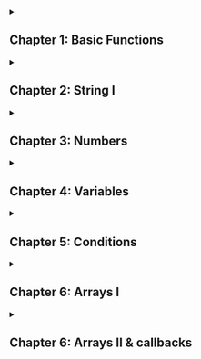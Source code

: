 <details>
  <summary><h2> Chapter 1: Basic Functions</h2></summary>

### Sum

```javascript
function sum (x, y)
{
  return x + y;
}
```

<br>

### Multiplication

```javascript
function multi (x, y)
{
  return x * y;
}
```

<br>

### Division

```javascript
function div (x, y)
{
  return x / y;
}
```

<br>

### Subtraction 

```javascript
function sub(x, y)
{
  return x + y;
}
```

<br>

### Exponentiation

```javascript
function exp (x, y)
{
  return x ** y;
}
```

<br>

### Remainder (Resto da divisão)

```javascript
function sum (x, y)
{
  return x % y;
}
```
</details>

<details>
  <summary><h2>Chapter 2: String I</h2></summary>

### Length

<p style="text-align: justify">A propriedade length é usada para retornar o comprimento de uma string</p>

```javascript
function getCharCount(variável)
{
    return variável.length;
}
```

<br>

### toUpperCase

<p style ="text-align: justify">Transforma a string em caixa alta</p>

```javascript
function shoutMyName(name)
{
    return name.toUpperCase;
}
```

<br>

### toLowerCase

<p style ="text-align: justify">Transforma a string em caixa baixa</p>

```javascript
function lowerName(name)
{
    return name.toLowerCase(name);
}
```

<br>

### Character acess

<p style ="text-align: justify"> Você pode acessar um caractere específico em uma string ao utilizar a sintaxe dos colchetes</p>

```javascript
function getFirstCharacter(name)
{
    return name[0];
}
```

<br>

<p style ="text-align> justify">Também é possível utilizar a função <code>.lenght</code> abaixo para buscar o último caractere dentro da função dos colchetes.</p>

```javascript
function getLastCharacter(name)
{
    return name[name.length-1];
}
```

<br>

### Substring

<p style="text-align">Uma substring é uma parte ou uma porção de uma string. Por exemplo, "rain" é uma substring da string "brain. Você pode recupear "rain" ao tomar os últimos quatro caracteres.</p>

**Exemplo:**

```javascript
function getDescription(text)
{
    console.log(text);
    return text.substring(0, 10); // Dois parâmetros: um de ínico e outro de fim
}
```

```javascript
function skipFirstCharacter(text)
{
    return text.substring(1); // Quando um, assume o fim como sendo o comprimento máximo da string
}
```

<br>

### Concatenation

<p style ="text-align: justify">Em JavaScript, o operador + irá se comportar de maneira diferente baseado nos tipos de valores que você usa com ele. Você já viu que <code>1 + 3 </code> irá retornar 4. Contudo, você poderia usar o operador + para concatenar duas strings. que significa unificar elas em uma única string.</p>

**Exemplo:**

```javascript
function concatInitials(firstNameInitial, lastNameInitial)
{
    return firstNameInitial + lastNameInitial;
}
```

<br>

### Interpolation

<p style ="text-align: justify">Strings Template suportam interpolação. Isso significa que você poderia escrever uma variável em sua string, e recuperar o seu valor. A sintaxe é direta ao ponto, você envolve a variável com <code>${variável}</code> </p>

**Exemplo:**

```javascript
function sayHello(name)
{
    return `Hello ${name}`;
}
```

<br>

### Interpolation advanced

**Exemplo:**

```javascript
function getFullName(firstName, lastName)
{
    return `${firstName} ${lastName}`;
}
```

<br>

### Multiline string

**Exemplo:**

```javascript
return `I am Learning JavaScript
and I found it to be
quite fun!`
```

<br>

### Capitalize

```javascript
function captalized(word)
{
  return word[0].toUpperCase() + word.substring(1).toLowerCase();
}
```

<br>

### at is similar to [] index, but can do negative index

```javascript
function index(word)
{
  return word.at(1);
}

```
</details>

<details>
  <summary><h2>Chapter 3: Numbers</h2></summary>

### Numeric separator (<code>_</code>)

<p style ="text-align: justify">Você pode representar números grandes mais claramente com o separador numério (<code>_</code>)</p>

```javascript
let nb = 1_000; // equivalent to 1000

let nb = 1_000_000; // 1000000 (1 million)
```

<br>

### Converting from number to string

<p style ="text-align: justify">Embora seja raramente utilizado, você pode converter um número para string ao chamar o método <code>to.string()</code></p>

```javascript
let answer = 42;
answer.toString(); //"42"
```

<br>

### NaN

<p>Você pode algumas vezes encontar <code>NaN</code> que significa <b>Not a Number</b>. Por exemplo, você tenta multiplicar um número por uma string. NaN é com frequência um sinal que algo está errado com seu código, na maioria das vezes vocês esqueceu de converter uma string para um número.</p>

<br>

### Converting string to number

<p style ="text-align: justify">Em alguns cenários, você iria preferir converter de uma string para um número, Por conta disso, você terá que usar o método <code>Number.parseInt()</code>.</p>

```javascript
let str = "42";
Number.parseInt(str, 10); //42
```

<p style ="text-align: justify">O nome da função é chamada <code>Numer.parseInt()</code>. Sim, incluindo the <code>Number</code>. É assim porque há um objeto global chamado <code>Number</code> que contém o método chamado <code>parseInt()</code>. Esse método espera dois parâmetros: o primeiro parâmetro é a string que você gostaria de converter em um número. O segundo argumeneto é a raiz que será usada na conversão.</p>

<p style ="text-align: justify">A raiz é a base do sistema numérico que você gostaria de usar. No seu caso, utilize o número pois representa a maneira que nós contamos números diariamente utilizando o sistema decimal. Sempre utilze a raiz em 10 para garantir a compatibilidade com o sistema decimal. Caso seja o sistema binário, utilize 2</p>

<br>

### Use cases for converting to a number

<p style ="text-align: justify">Há muitas razões que você gostaria de converter uma string para um número, porém, a mais comum é quando o número e digitado pelo usuáiro em uma caixa de texto or o número está sendo lido de um DOM. Como você verá, os valores serão sempre uma string mesmo se o usuário digitar um número.</p>

</details>

<details>
  <summary><h2>Chapter 4: Variables</h2></summary>

### Variables

<p>Há dois tipos de declarar variáveis em JavaScript.</p>


### let

<p style ="text-align: justify">A primeira que você escreve uma variável nova, use o prefixo <code>let</code>.</p>

```javascript
let name = "Sam";
console.log(name);
```

<p style ="text-align: justify">Isso define uma varíavel chamada <code>name</code> com o valor <code>"Sam"</code>. Da próxima vez que foz utilizar a variável, basta apenas o nome dela. Variável com prefixo <code>let</code> podem ser modificadas futuramente por qualquer outro tipo de valor.</p>


<br>

### const

<p style ="text-align: justify">Variáveis declaradas com <code>const</code> não podem ser modificadas depois com sinal <code>=</code> de atribuição. Esse tipo de prefixo é útil quando for definir variáveis e forçar que o comportamento seja o mais previsível.</p>

```javascript
const language = "C++"; // Cannot be re-assigned anymore
console.log(language); // "C++"
```

<br>

### let vs const

<p style ="text-align: justify">Para escolher entre <code>let</code> e <code>const</code> use o seguinte regra: sempre vá com <code>const</code> até você perceber que precisa atribuir um novo valor para a variável. Quando sim, mude para let.</p>
  
</details>

<details>
  <summary><h2>Chapter 5: Conditions</h2></summary>

### If

<p style ="text-align: justify">Sintaxe básica</p>

```javascript
const grade = 15;

if (grade >= 10)
{
    console.log("Passing grade");
}
```

### else

<p style ="text-align: justify">Sintaxe básica</p>

```javascript
const grade = 3;

if (grade >= 10)
{
    console.log("Passing grade");
}

else
{
    console.log("Failing grade");
}
```
### else if

<p style ="text-align: justify">Sintaxe básica</p>

```javascript
const grade = 10;

if (grade > 10) {
    console.log("Passing grade");
}

else if (grade === 10)
{
    console.log("Passing on the limit");
}

else
{
    console.log("Failing grade");
}
```

### advanced if

<p>Sintaxe básica</p>

```java script
function canVote(age)
{

    if (age >= 18)
    {
        return true;
    }

    else
    {
        return false;
    }

}
```

_Agora no estilo sofisticado_

```javascript
function canVote(age)
{
    if (age >=18)
    {
        return true;
    }

    return false;

}
```

### Legany note

<p>Não utilize <code>==</code> para fazer comparações entre valores e/ou variáveis. Utilize no lugar <code>===</code>.</p>

```javascript
const a  = "2";
console.log(a == 2) // true!!!

console.log(a === 2) // false
```

<br>

### Returning booleans

<p>Sempre que estiver retorando booleano, não é necessário utilizar if e elses</p>

```javascript
function isPassing(grade)
{

    if (grade >= 10)
    {
        return true;
    }

    else
    {
        return false;
    }

}

isPassing(12);
```

_Pode ser simplicado com:_

```javascript
function isPassing(grade)
{
    return grade >= 10;
}
```

</details>

<details>
  <summary><h2>Chapter 6: Arrays I</h2></summary>

  
</details>

<details>
  <summary><h2>Chapter 6: Arrays II & callbacks</h2></summary>

  
</details>
